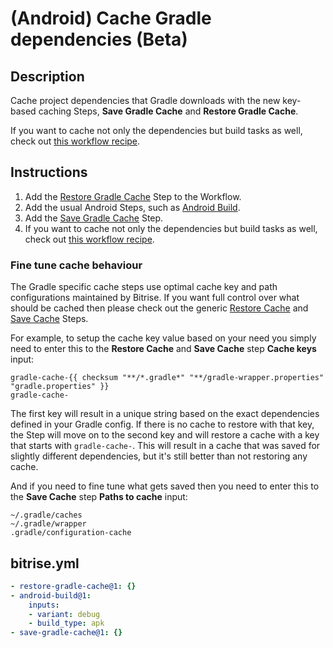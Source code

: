 # (Android) Cache Gradle dependencies (Beta)

## Description

Cache project dependencies that Gradle downloads with the new key-based caching Steps, **Save Gradle Cache** and **Restore Gradle Cache**.

If you want to cache not only the dependencies but build tasks as well, check out [this workflow recipe](android-key-cache-build-tasks.md).

## Instructions

1. Add the [Restore Gradle Cache](https://bitrise.io/integrations/steps/restore-gradle-cache) Step to the Workflow.
1. Add the usual Android Steps, such as [Android Build](https://bitrise.io/integrations/steps/android-build).
1. Add the [Save Gradle Cache](https://bitrise.io/integrations/steps/save-gradle-cache) Step.
1. If you want to cache not only the dependencies but build tasks  as well, check out [this workflow recipe](android-key-cache-build-tasks.md).

### Fine tune cache behaviour

The Gradle specific cache steps use optimal cache key and path configurations maintained by Bitrise. If you want full control over what should be cached then please check out the generic [Restore Cache](https://bitrise.io/integrations/steps/restore-cache) and [Save Cache](https://bitrise.io/integrations/steps/save-cache) Steps.

For example, to setup the cache key value based on your need you simply need to enter this to the **Restore Cache** and **Save Cache** step **Cache keys** input:
```
gradle-cache-{{ checksum "**/*.gradle*" "**/gradle-wrapper.properties" "gradle.properties" }}
gradle-cache-
```
The first key will result in a unique string based on the exact dependencies defined in your Gradle config. If there is no cache to restore with that key, the Step will move on to the second key and will restore a cache with a key that starts with `gradle-cache-`. This will result in a cache that was saved for slightly different dependencies, but it's still better than not restoring any cache.

And if you need to fine tune what gets saved then you need to enter this to the **Save Cache** step **Paths to cache** input:
```
~/.gradle/caches
~/.gradle/wrapper
.gradle/configuration-cache
```

## bitrise.yml

```yaml
- restore-gradle-cache@1: {}
- android-build@1:
    inputs:
    - variant: debug
    - build_type: apk
- save-gradle-cache@1: {}
```
